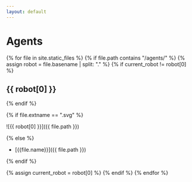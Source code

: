 ```yaml
---
layout: default
---
```


# Agents

{% for file in site.static_files %}
{% if file.path contains "/agents/" %}
{% assign robot = file.basename | split: "." %}
{% if current_robot != robot[0] %}

## {{ robot[0] }}

{% endif %}

{% if file.extname == ".svg" %}

![{{ robot[0] }}]({{ file.path }})

{% else %}

- [{{file.name}}]({{ file.path }})

{% endif %}


{% assign current_robot = robot[0] %}
{% endif %}
{% endfor %}
